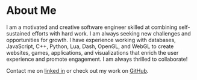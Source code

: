 # About Me

I am a motivated and creative software engineer skilled at combining self-sustained efforts with hard work. I am always seeking new challenges and opportunities for growth. I have experience working with databases, JavaScript, C++, Python, Lua, Dash, OpenGL, and WebGL to create websites, games, applications, and visualizations that enrich the user experience and promote engagement. I am always thrilled to collaborate!

Contact me on [linked in](https://www.linkedin.com/in/shera-adams/) or check out my work on [GitHub](https://github.com/sheraadams).
